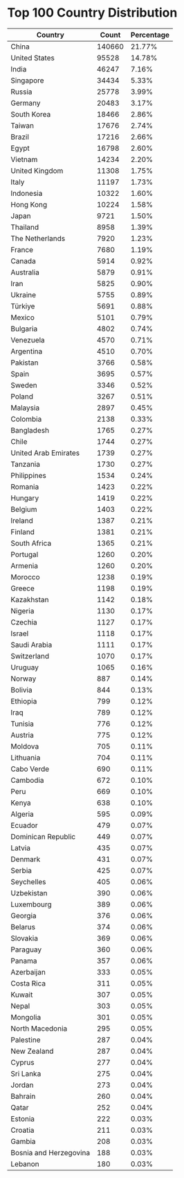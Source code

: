 # Top 100 Country Distribution
| Country | Count | Percentage |
|----|----|----|
| China | 140660 | 21.77% |
| United States | 95528 | 14.78% |
| India | 46247 | 7.16% |
| Singapore | 34434 | 5.33% |
| Russia | 25778 | 3.99% |
| Germany | 20483 | 3.17% |
| South Korea | 18466 | 2.86% |
| Taiwan | 17676 | 2.74% |
| Brazil | 17216 | 2.66% |
| Egypt | 16798 | 2.60% |
| Vietnam | 14234 | 2.20% |
| United Kingdom | 11308 | 1.75% |
| Italy | 11197 | 1.73% |
| Indonesia | 10322 | 1.60% |
| Hong Kong | 10224 | 1.58% |
| Japan | 9721 | 1.50% |
| Thailand | 8958 | 1.39% |
| The Netherlands | 7920 | 1.23% |
| France | 7680 | 1.19% |
| Canada | 5914 | 0.92% |
| Australia | 5879 | 0.91% |
| Iran | 5825 | 0.90% |
| Ukraine | 5755 | 0.89% |
| Türkiye | 5691 | 0.88% |
| Mexico | 5101 | 0.79% |
| Bulgaria | 4802 | 0.74% |
| Venezuela | 4570 | 0.71% |
| Argentina | 4510 | 0.70% |
| Pakistan | 3766 | 0.58% |
| Spain | 3695 | 0.57% |
| Sweden | 3346 | 0.52% |
| Poland | 3267 | 0.51% |
| Malaysia | 2897 | 0.45% |
| Colombia | 2138 | 0.33% |
| Bangladesh | 1765 | 0.27% |
| Chile | 1744 | 0.27% |
| United Arab Emirates | 1739 | 0.27% |
| Tanzania | 1730 | 0.27% |
| Philippines | 1534 | 0.24% |
| Romania | 1423 | 0.22% |
| Hungary | 1419 | 0.22% |
| Belgium | 1403 | 0.22% |
| Ireland | 1387 | 0.21% |
| Finland | 1381 | 0.21% |
| South Africa | 1365 | 0.21% |
| Portugal | 1260 | 0.20% |
| Armenia | 1260 | 0.20% |
| Morocco | 1238 | 0.19% |
| Greece | 1198 | 0.19% |
| Kazakhstan | 1142 | 0.18% |
| Nigeria | 1130 | 0.17% |
| Czechia | 1127 | 0.17% |
| Israel | 1118 | 0.17% |
| Saudi Arabia | 1111 | 0.17% |
| Switzerland | 1070 | 0.17% |
| Uruguay | 1065 | 0.16% |
| Norway | 887 | 0.14% |
| Bolivia | 844 | 0.13% |
| Ethiopia | 799 | 0.12% |
| Iraq | 789 | 0.12% |
| Tunisia | 776 | 0.12% |
| Austria | 775 | 0.12% |
| Moldova | 705 | 0.11% |
| Lithuania | 704 | 0.11% |
| Cabo Verde | 690 | 0.11% |
| Cambodia | 672 | 0.10% |
| Peru | 669 | 0.10% |
| Kenya | 638 | 0.10% |
| Algeria | 595 | 0.09% |
| Ecuador | 479 | 0.07% |
| Dominican Republic | 449 | 0.07% |
| Latvia | 435 | 0.07% |
| Denmark | 431 | 0.07% |
| Serbia | 425 | 0.07% |
| Seychelles | 405 | 0.06% |
| Uzbekistan | 390 | 0.06% |
| Luxembourg | 389 | 0.06% |
| Georgia | 376 | 0.06% |
| Belarus | 374 | 0.06% |
| Slovakia | 369 | 0.06% |
| Paraguay | 360 | 0.06% |
| Panama | 357 | 0.06% |
| Azerbaijan | 333 | 0.05% |
| Costa Rica | 311 | 0.05% |
| Kuwait | 307 | 0.05% |
| Nepal | 303 | 0.05% |
| Mongolia | 301 | 0.05% |
| North Macedonia | 295 | 0.05% |
| Palestine | 287 | 0.04% |
| New Zealand | 287 | 0.04% |
| Cyprus | 277 | 0.04% |
| Sri Lanka | 275 | 0.04% |
| Jordan | 273 | 0.04% |
| Bahrain | 260 | 0.04% |
| Qatar | 252 | 0.04% |
| Estonia | 222 | 0.03% |
| Croatia | 211 | 0.03% |
| Gambia | 208 | 0.03% |
| Bosnia and Herzegovina | 188 | 0.03% |
| Lebanon | 180 | 0.03% |
